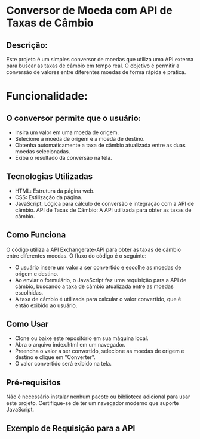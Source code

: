 # Conversor de Moeda com API de Taxas de Câmbio

## Descrição:

Este projeto é um simples conversor de moedas que utiliza uma API externa para buscar as taxas de câmbio em tempo real. O objetivo é permitir a conversão de valores entre diferentes moedas de forma rápida e prática.

# Funcionalidade:

## O conversor permite que o usuário:

* Insira um valor em uma moeda de origem.
* Selecione a moeda de origem e a moeda de destino.
* Obtenha automaticamente a taxa de câmbio atualizada entre as duas moedas selecionadas.
* Exiba o resultado da conversão na tela.

## Tecnologias Utilizadas
* HTML: Estrutura da página web.
* CSS: Estilização da página.
* JavaScript: Lógica para cálculo de conversão e integração com a API de câmbio.
API de Taxas de Câmbio: A API utilizada para obter as taxas de câmbio.

## Como Funciona
O código utiliza a API Exchangerate-API para obter as taxas de câmbio entre diferentes moedas. O fluxo do código é o seguinte:

* O usuário insere um valor a ser convertido e escolhe as moedas de origem e destino.
* Ao enviar o formulário, o JavaScript faz uma requisição para a API de câmbio, buscando a taxa de câmbio atualizada entre as moedas escolhidas.
* A taxa de câmbio é utilizada para calcular o valor convertido, que é então exibido ao usuário.

## Como Usar
* Clone ou baixe este repositório em sua máquina local.
* Abra o arquivo index.html em um navegador.
* Preencha o valor a ser convertido, selecione as moedas de origem e destino e clique em "Converter".
* O valor convertido será exibido na tela.

## Pré-requisitos
Não é necessário instalar nenhum pacote ou biblioteca adicional para usar este projeto. Certifique-se de ter um navegador moderno que suporte JavaScript.

## Exemplo de Requisição para a API
